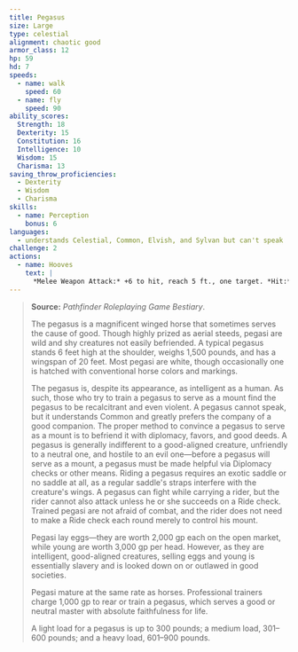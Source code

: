 ```yaml
---
title: Pegasus
size: Large
type: celestial
alignment: chaotic good
armor_class: 12
hp: 59
hd: 7
speeds:
  - name: walk
    speed: 60
  - name: fly
    speed: 90
ability_scores:
  Strength: 18
  Dexterity: 15
  Constitution: 16
  Intelligence: 10
  Wisdom: 15
  Charisma: 13
saving_throw_proficiencies:
  - Dexterity
  - Wisdom
  - Charisma
skills:
  - name: Perception
    bonus: 6
languages:
  - understands Celestial, Common, Elvish, and Sylvan but can't speak
challenge: 2
actions:
  - name: Hooves
    text: |
      *Melee Weapon Attack:* +6 to hit, reach 5 ft., one target. *Hit:* 11 (2d6 + 4) bludgeoning damage.
---
```


> **Source:** *Pathfinder Roleplaying Game Bestiary*.
>
> The pegasus is a magnificent winged horse that sometimes serves the cause of good. Though highly prized as aerial steeds, pegasi are wild and shy creatures not easily befriended. A typical pegasus stands 6 feet high at the shoulder, weighs 1,500 pounds, and has a wingspan of 20 feet. Most pegasi are white, though occasionally one is hatched with conventional horse colors and markings.
>
> The pegasus is, despite its appearance, as intelligent as a human. As such, those who try to train a pegasus to serve as a mount find the pegasus to be recalcitrant and even violent. A pegasus cannot speak, but it understands Common and greatly prefers the company of a good companion. The proper method to convince a pegasus to serve as a mount is to befriend it with diplomacy, favors, and good deeds. A pegasus is generally indifferent to a good-aligned creature, unfriendly to a neutral one, and hostile to an evil one—before a pegasus will serve as a mount, a pegasus must be made helpful via Diplomacy checks or other means. Riding a pegasus requires an exotic saddle or no saddle at all, as a regular saddle's straps interfere with the creature's wings. A pegasus can fight while carrying a rider, but the rider cannot also attack unless he or she succeeds on a Ride check. Trained pegasi are not afraid of combat, and the rider does not need to make a Ride check each round merely to control his mount.
>
> Pegasi lay eggs—they are worth 2,000 gp each on the open market, while young are worth 3,000 gp per head. However, as they are intelligent, good-aligned creatures, selling eggs and young is essentially slavery and is looked down on or outlawed in good societies.
>
> Pegasi mature at the same rate as horses. Professional trainers charge 1,000 gp to rear or train a pegasus, which serves a good or neutral master with absolute faithfulness for life.
>
> A light load for a pegasus is up to 300 pounds; a medium load, 301–600 pounds; and a heavy load, 601–900 pounds.

